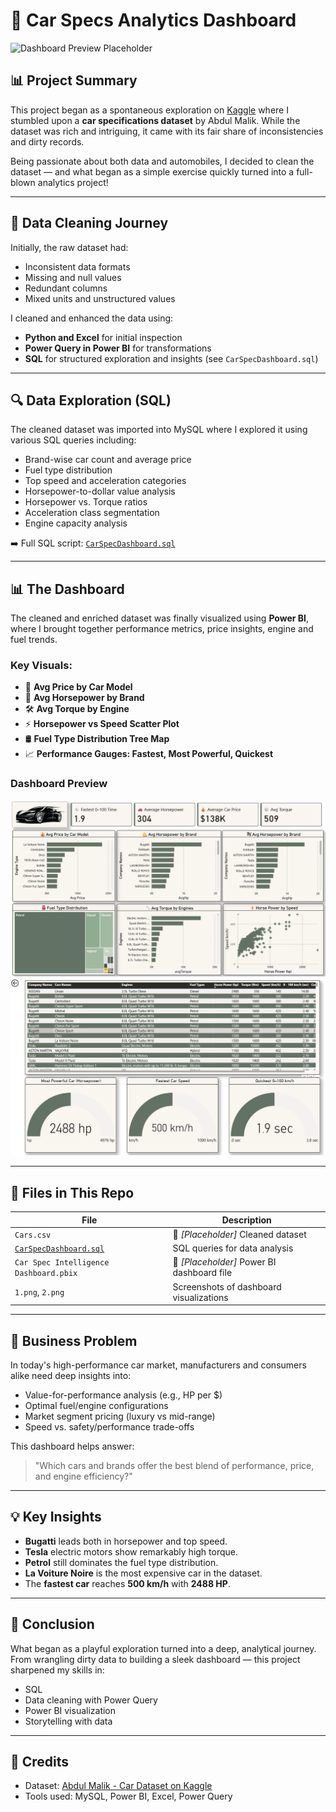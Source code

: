 # 🚗 Car Specs Analytics Dashboard

![Dashboard Preview Placeholder](`1.png`) 

## 📊 Project Summary

This project began as a spontaneous exploration on [Kaggle](https://www.kaggle.com/datasets/abdulmalik1518/cars-datasets-2025) where I stumbled upon a **car specifications dataset** by Abdul Malik. While the dataset was rich and intriguing, it came with its fair share of inconsistencies and dirty records.

Being passionate about both data and automobiles, I decided to clean the dataset — and what began as a simple exercise quickly turned into a full-blown analytics project!

---

## 🧽 Data Cleaning Journey

Initially, the raw dataset had:
- Inconsistent data formats
- Missing and null values
- Redundant columns
- Mixed units and unstructured values

I cleaned and enhanced the data using:
- **Python and Excel** for initial inspection
- **Power Query in Power BI** for transformations
- **SQL** for structured exploration and insights (see `CarSpecDashboard.sql`)

---

## 🔍 Data Exploration (SQL)

The cleaned dataset was imported into MySQL where I explored it using various SQL queries including:

- Brand-wise car count and average price
- Fuel type distribution
- Top speed and acceleration categories
- Horsepower-to-dollar value analysis
- Horsepower vs. Torque ratios
- Acceleration class segmentation
- Engine capacity analysis

➡️ Full SQL script: [`CarSpecDashboard.sql`](CarSpecDashboard.sql)

---

## 📊 The Dashboard

The cleaned and enriched dataset was finally visualized using **Power BI**, where I brought together performance metrics, price insights, engine and fuel trends.

### Key Visuals:
- 💸 **Avg Price by Car Model**
- 💪 **Avg Horsepower by Brand**
- 🛠 **Avg Torque by Engine**
- ⚡ **Horsepower vs Speed Scatter Plot**
- 🛢 **Fuel Type Distribution Tree Map**
- 📈 **Performance Gauges: Fastest, Most Powerful, Quickest**

### Dashboard Preview

![Dashboard Overview - Part 1](1.png)  
![Dashboard Overview - Part 2](2.png)

---

## 📁 Files in This Repo

| File | Description |
|------|-------------|
| `Cars.csv` | 🚧 *[Placeholder]* Cleaned dataset |
| [`CarSpecDashboard.sql`](CarSpecDashboard.sql) | SQL queries for data analysis |
| `Car Spec Intelligence Dashboard.pbix` | 🚧 *[Placeholder]* Power BI dashboard file |
| `1.png`, `2.png` | Screenshots of dashboard visualizations |

---

## 🎯 Business Problem

In today's high-performance car market, manufacturers and consumers alike need deep insights into:
- Value-for-performance analysis (e.g., HP per $)
- Optimal fuel/engine configurations
- Market segment pricing (luxury vs mid-range)
- Speed vs. safety/performance trade-offs

This dashboard helps answer:  
> "Which cars and brands offer the best blend of performance, price, and engine efficiency?"

---

## 💡 Key Insights

- **Bugatti** leads both in horsepower and top speed.
- **Tesla** electric motors show remarkably high torque.
- **Petrol** still dominates the fuel type distribution.
- **La Voiture Noire** is the most expensive car in the dataset.
- The **fastest car** reaches **500 km/h** with **2488 HP**.

---

## 📌 Conclusion

What began as a playful exploration turned into a deep, analytical journey. From wrangling dirty data to building a sleek dashboard — this project sharpened my skills in:
- SQL
- Data cleaning with Power Query
- Power BI visualization
- Storytelling with data

---

## 🔗 Credits

- Dataset: [Abdul Malik - Car Dataset on Kaggle](https://www.kaggle.com/datasets/abdulmalik1518/cars-datasets-2025)
- Tools used: MySQL, Power BI, Excel, Power Query

